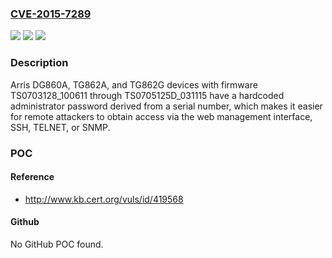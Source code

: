 ### [CVE-2015-7289](https://cve.mitre.org/cgi-bin/cvename.cgi?name=CVE-2015-7289)
![](https://img.shields.io/static/v1?label=Product&message=n%2Fa&color=blue)
![](https://img.shields.io/static/v1?label=Version&message=n%2Fa&color=blue)
![](https://img.shields.io/static/v1?label=Vulnerability&message=n%2Fa&color=brighgreen)

### Description

Arris DG860A, TG862A, and TG862G devices with firmware TS0703128_100611 through TS0705125D_031115 have a hardcoded administrator password derived from a serial number, which makes it easier for remote attackers to obtain access via the web management interface, SSH, TELNET, or SNMP.

### POC

#### Reference
- http://www.kb.cert.org/vuls/id/419568

#### Github
No GitHub POC found.

